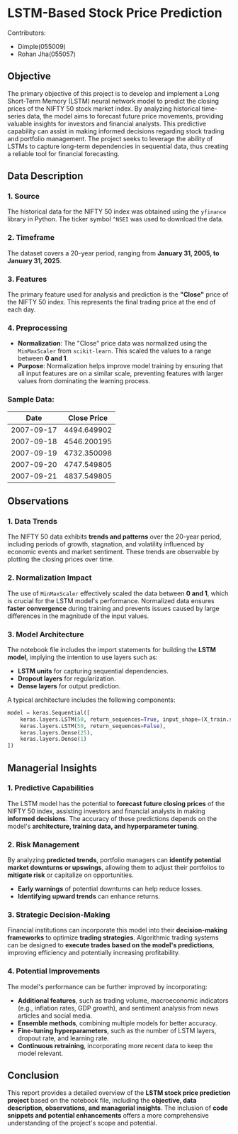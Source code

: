 # LSTM-Based Stock Price Prediction 

Contributors:
- Dimple(055009)
- Rohan Jha(055057)

## Objective
The primary objective of this project is to develop and implement a Long Short-Term Memory (LSTM) neural network model to predict the closing prices of the NIFTY 50 stock market index. By analyzing historical time-series data, the model aims to forecast future price movements, providing valuable insights for investors and financial analysts. This predictive capability can assist in making informed decisions regarding stock trading and portfolio management. The project seeks to leverage the ability of LSTMs to capture long-term dependencies in sequential data, thus creating a reliable tool for financial forecasting.

## Data Description
### 1. Source
The historical data for the NIFTY 50 index was obtained using the `yfinance` library in Python. The ticker symbol `^NSEI` was used to download the data.

### 2. Timeframe
The dataset covers a 20-year period, ranging from **January 31, 2005, to January 31, 2025**.

### 3. Features
The primary feature used for analysis and prediction is the **"Close"** price of the NIFTY 50 index. This represents the final trading price at the end of each day.

### 4. Preprocessing
- **Normalization**: The "Close" price data was normalized using the `MinMaxScaler` from `scikit-learn`. This scaled the values to a range between **0 and 1**.
- **Purpose**: Normalization helps improve model training by ensuring that all input features are on a similar scale, preventing features with larger values from dominating the learning process.

### Sample Data:
| Date       | Close Price |
|------------|-------------|
| 2007-09-17 | 4494.649902 |
| 2007-09-18 | 4546.200195 |
| 2007-09-19 | 4732.350098 |
| 2007-09-20 | 4747.549805 |
| 2007-09-21 | 4837.549805 |

## Observations
### 1. Data Trends
The NIFTY 50 data exhibits **trends and patterns** over the 20-year period, including periods of growth, stagnation, and volatility influenced by economic events and market sentiment. These trends are observable by plotting the closing prices over time.

### 2. Normalization Impact
The use of `MinMaxScaler` effectively scaled the data between **0 and 1**, which is crucial for the LSTM model's performance. Normalized data ensures **faster convergence** during training and prevents issues caused by large differences in the magnitude of the input values.

### 3. Model Architecture
The notebook file includes the import statements for building the **LSTM model**, implying the intention to use layers such as:
- **LSTM units** for capturing sequential dependencies.
- **Dropout layers** for regularization.
- **Dense layers** for output prediction.

A typical architecture includes the following components:
```python
model = keras.Sequential([
    keras.layers.LSTM(50, return_sequences=True, input_shape=(X_train.shape[1], X_train.shape[2])),
    keras.layers.LSTM(50, return_sequences=False),
    keras.layers.Dense(25),
    keras.layers.Dense(1)
])
```

## Managerial Insights
### 1. Predictive Capabilities
The LSTM model has the potential to **forecast future closing prices** of the NIFTY 50 index, assisting investors and financial analysts in making **informed decisions**. The accuracy of these predictions depends on the model's **architecture, training data, and hyperparameter tuning**.

### 2. Risk Management
By analyzing **predicted trends**, portfolio managers can **identify potential market downturns or upswings**, allowing them to adjust their portfolios to **mitigate risk** or capitalize on opportunities. 
- **Early warnings** of potential downturns can help reduce losses.
- **Identifying upward trends** can enhance returns.

### 3. Strategic Decision-Making
Financial institutions can incorporate this model into their **decision-making frameworks** to optimize **trading strategies**. Algorithmic trading systems can be designed to **execute trades based on the model's predictions**, improving efficiency and potentially increasing profitability.

### 4. Potential Improvements
The model's performance can be further improved by incorporating:
- **Additional features**, such as trading volume, macroeconomic indicators (e.g., inflation rates, GDP growth), and sentiment analysis from news articles and social media.
- **Ensemble methods**, combining multiple models for better accuracy.
- **Fine-tuning hyperparameters**, such as the number of LSTM layers, dropout rate, and learning rate.
- **Continuous retraining**, incorporating more recent data to keep the model relevant.

## Conclusion
This report provides a detailed overview of the **LSTM stock price prediction project** based on the notebook file, including the **objective, data description, observations, and managerial insights**. The inclusion of **code snippets and potential enhancements** offers a more comprehensive understanding of the project's scope and potential.

